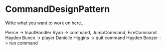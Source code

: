 # CommandDesignPattern
Write what you want to work on here...

Pierce -> InputHandler
Ryan -> command, JumpCommand, FireCommand
Hayden Bunce ->  player
Danielle Higgins -> quit command
Hayden Boozer -> run command
